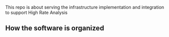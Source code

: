 This repo is about serving the infrastructure implementation and integration to support High Rate Analysis 

## How the software is organized
